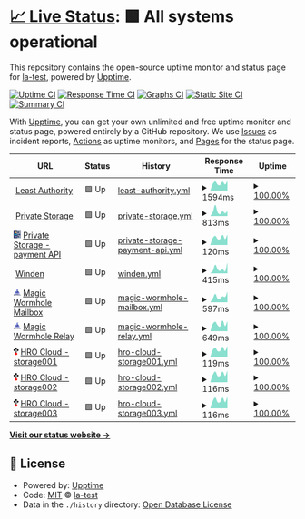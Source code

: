 # [📈 Live Status](https://la-test.github.io/sbx1-upptime): <!--live status--> **🟩 All systems operational**

This repository contains the open-source uptime monitor and status page for [la-test](https://la-test.github.io/sbx1-upptime), powered by [Upptime](https://github.com/upptime/upptime).

[![Uptime CI](https://github.com/la-test/sbx1-upptime/workflows/Uptime%20CI/badge.svg)](https://github.com/la-test/sbx1-upptime/actions?query=workflow%3A%22Uptime+CI%22)
[![Response Time CI](https://github.com/la-test/sbx1-upptime/workflows/Response%20Time%20CI/badge.svg)](https://github.com/la-test/sbx1-upptime/actions?query=workflow%3A%22Response+Time+CI%22)
[![Graphs CI](https://github.com/la-test/sbx1-upptime/workflows/Graphs%20CI/badge.svg)](https://github.com/la-test/sbx1-upptime/actions?query=workflow%3A%22Graphs+CI%22)
[![Static Site CI](https://github.com/la-test/sbx1-upptime/workflows/Static%20Site%20CI/badge.svg)](https://github.com/la-test/sbx1-upptime/actions?query=workflow%3A%22Static+Site+CI%22)
[![Summary CI](https://github.com/la-test/sbx1-upptime/workflows/Summary%20CI/badge.svg)](https://github.com/la-test/sbx1-upptime/actions?query=workflow%3A%22Summary+CI%22)

With [Upptime](https://upptime.js.org), you can get your own unlimited and free uptime monitor and status page, powered entirely by a GitHub repository. We use [Issues](https://github.com/la-test/sbx1-upptime/issues) as incident reports, [Actions](https://github.com/la-test/sbx1-upptime/actions) as uptime monitors, and [Pages](https://la-test.github.io/sbx1-upptime) for the status page.

<!--start: status pages-->
<!-- This summary is generated by Upptime (https://github.com/upptime/upptime) -->
<!-- Do not edit this manually, your changes will be overwritten -->
<!-- prettier-ignore -->
| URL | Status | History | Response Time | Uptime |
| --- | ------ | ------- | ------------- | ------ |
| <img alt="" src="https://icons.duckduckgo.com/ip3/www.leastauthority.com.ico" height="13"> [Least Authority](https://www.leastauthority.com/) | 🟩 Up | [least-authority.yml](https://github.com/la-test/sbx1-upptime/commits/HEAD/history/least-authority.yml) | <details><summary><img alt="Response time graph" src="./graphs/least-authority/response-time-week.png" height="20"> 1594ms</summary><br><a href="https://la-test.github.io/sbx1-upptime/history/least-authority"><img alt="Response time 1494" src="https://img.shields.io/endpoint?url=https%3A%2F%2Fraw.githubusercontent.com%2Fla-test%2Fsbx1-upptime%2FHEAD%2Fapi%2Fleast-authority%2Fresponse-time.json"></a><br><a href="https://la-test.github.io/sbx1-upptime/history/least-authority"><img alt="24-hour response time 2045" src="https://img.shields.io/endpoint?url=https%3A%2F%2Fraw.githubusercontent.com%2Fla-test%2Fsbx1-upptime%2FHEAD%2Fapi%2Fleast-authority%2Fresponse-time-day.json"></a><br><a href="https://la-test.github.io/sbx1-upptime/history/least-authority"><img alt="7-day response time 1594" src="https://img.shields.io/endpoint?url=https%3A%2F%2Fraw.githubusercontent.com%2Fla-test%2Fsbx1-upptime%2FHEAD%2Fapi%2Fleast-authority%2Fresponse-time-week.json"></a><br><a href="https://la-test.github.io/sbx1-upptime/history/least-authority"><img alt="30-day response time 1506" src="https://img.shields.io/endpoint?url=https%3A%2F%2Fraw.githubusercontent.com%2Fla-test%2Fsbx1-upptime%2FHEAD%2Fapi%2Fleast-authority%2Fresponse-time-month.json"></a><br><a href="https://la-test.github.io/sbx1-upptime/history/least-authority"><img alt="1-year response time 1494" src="https://img.shields.io/endpoint?url=https%3A%2F%2Fraw.githubusercontent.com%2Fla-test%2Fsbx1-upptime%2FHEAD%2Fapi%2Fleast-authority%2Fresponse-time-year.json"></a></details> | <details><summary><a href="https://la-test.github.io/sbx1-upptime/history/least-authority">100.00%</a></summary><a href="https://la-test.github.io/sbx1-upptime/history/least-authority"><img alt="All-time uptime 100.00%" src="https://img.shields.io/endpoint?url=https%3A%2F%2Fraw.githubusercontent.com%2Fla-test%2Fsbx1-upptime%2FHEAD%2Fapi%2Fleast-authority%2Fuptime.json"></a><br><a href="https://la-test.github.io/sbx1-upptime/history/least-authority"><img alt="24-hour uptime 100.00%" src="https://img.shields.io/endpoint?url=https%3A%2F%2Fraw.githubusercontent.com%2Fla-test%2Fsbx1-upptime%2FHEAD%2Fapi%2Fleast-authority%2Fuptime-day.json"></a><br><a href="https://la-test.github.io/sbx1-upptime/history/least-authority"><img alt="7-day uptime 100.00%" src="https://img.shields.io/endpoint?url=https%3A%2F%2Fraw.githubusercontent.com%2Fla-test%2Fsbx1-upptime%2FHEAD%2Fapi%2Fleast-authority%2Fuptime-week.json"></a><br><a href="https://la-test.github.io/sbx1-upptime/history/least-authority"><img alt="30-day uptime 100.00%" src="https://img.shields.io/endpoint?url=https%3A%2F%2Fraw.githubusercontent.com%2Fla-test%2Fsbx1-upptime%2FHEAD%2Fapi%2Fleast-authority%2Fuptime-month.json"></a><br><a href="https://la-test.github.io/sbx1-upptime/history/least-authority"><img alt="1-year uptime 100.00%" src="https://img.shields.io/endpoint?url=https%3A%2F%2Fraw.githubusercontent.com%2Fla-test%2Fsbx1-upptime%2FHEAD%2Fapi%2Fleast-authority%2Fuptime-year.json"></a></details>
| <img alt="" src="https://icons.duckduckgo.com/ip3/private.storage.ico" height="13"> [Private Storage](https://private.storage/) | 🟩 Up | [private-storage.yml](https://github.com/la-test/sbx1-upptime/commits/HEAD/history/private-storage.yml) | <details><summary><img alt="Response time graph" src="./graphs/private-storage/response-time-week.png" height="20"> 813ms</summary><br><a href="https://la-test.github.io/sbx1-upptime/history/private-storage"><img alt="Response time 710" src="https://img.shields.io/endpoint?url=https%3A%2F%2Fraw.githubusercontent.com%2Fla-test%2Fsbx1-upptime%2FHEAD%2Fapi%2Fprivate-storage%2Fresponse-time.json"></a><br><a href="https://la-test.github.io/sbx1-upptime/history/private-storage"><img alt="24-hour response time 837" src="https://img.shields.io/endpoint?url=https%3A%2F%2Fraw.githubusercontent.com%2Fla-test%2Fsbx1-upptime%2FHEAD%2Fapi%2Fprivate-storage%2Fresponse-time-day.json"></a><br><a href="https://la-test.github.io/sbx1-upptime/history/private-storage"><img alt="7-day response time 813" src="https://img.shields.io/endpoint?url=https%3A%2F%2Fraw.githubusercontent.com%2Fla-test%2Fsbx1-upptime%2FHEAD%2Fapi%2Fprivate-storage%2Fresponse-time-week.json"></a><br><a href="https://la-test.github.io/sbx1-upptime/history/private-storage"><img alt="30-day response time 799" src="https://img.shields.io/endpoint?url=https%3A%2F%2Fraw.githubusercontent.com%2Fla-test%2Fsbx1-upptime%2FHEAD%2Fapi%2Fprivate-storage%2Fresponse-time-month.json"></a><br><a href="https://la-test.github.io/sbx1-upptime/history/private-storage"><img alt="1-year response time 710" src="https://img.shields.io/endpoint?url=https%3A%2F%2Fraw.githubusercontent.com%2Fla-test%2Fsbx1-upptime%2FHEAD%2Fapi%2Fprivate-storage%2Fresponse-time-year.json"></a></details> | <details><summary><a href="https://la-test.github.io/sbx1-upptime/history/private-storage">100.00%</a></summary><a href="https://la-test.github.io/sbx1-upptime/history/private-storage"><img alt="All-time uptime 99.98%" src="https://img.shields.io/endpoint?url=https%3A%2F%2Fraw.githubusercontent.com%2Fla-test%2Fsbx1-upptime%2FHEAD%2Fapi%2Fprivate-storage%2Fuptime.json"></a><br><a href="https://la-test.github.io/sbx1-upptime/history/private-storage"><img alt="24-hour uptime 100.00%" src="https://img.shields.io/endpoint?url=https%3A%2F%2Fraw.githubusercontent.com%2Fla-test%2Fsbx1-upptime%2FHEAD%2Fapi%2Fprivate-storage%2Fuptime-day.json"></a><br><a href="https://la-test.github.io/sbx1-upptime/history/private-storage"><img alt="7-day uptime 100.00%" src="https://img.shields.io/endpoint?url=https%3A%2F%2Fraw.githubusercontent.com%2Fla-test%2Fsbx1-upptime%2FHEAD%2Fapi%2Fprivate-storage%2Fuptime-week.json"></a><br><a href="https://la-test.github.io/sbx1-upptime/history/private-storage"><img alt="30-day uptime 99.95%" src="https://img.shields.io/endpoint?url=https%3A%2F%2Fraw.githubusercontent.com%2Fla-test%2Fsbx1-upptime%2FHEAD%2Fapi%2Fprivate-storage%2Fuptime-month.json"></a><br><a href="https://la-test.github.io/sbx1-upptime/history/private-storage"><img alt="1-year uptime 99.98%" src="https://img.shields.io/endpoint?url=https%3A%2F%2Fraw.githubusercontent.com%2Fla-test%2Fsbx1-upptime%2FHEAD%2Fapi%2Fprivate-storage%2Fuptime-year.json"></a></details>
| <img alt="" src="https://raw.githubusercontent.com/la-test/sbx1-upptime/master/assets/private-storage-icon.svg" height="13"> [Private Storage - payment API](payments.private.storage) | 🟩 Up | [private-storage-payment-api.yml](https://github.com/la-test/sbx1-upptime/commits/HEAD/history/private-storage-payment-api.yml) | <details><summary><img alt="Response time graph" src="./graphs/private-storage-payment-api/response-time-week.png" height="20"> 120ms</summary><br><a href="https://la-test.github.io/sbx1-upptime/history/private-storage-payment-api"><img alt="Response time 194" src="https://img.shields.io/endpoint?url=https%3A%2F%2Fraw.githubusercontent.com%2Fla-test%2Fsbx1-upptime%2FHEAD%2Fapi%2Fprivate-storage-payment-api%2Fresponse-time.json"></a><br><a href="https://la-test.github.io/sbx1-upptime/history/private-storage-payment-api"><img alt="24-hour response time 161" src="https://img.shields.io/endpoint?url=https%3A%2F%2Fraw.githubusercontent.com%2Fla-test%2Fsbx1-upptime%2FHEAD%2Fapi%2Fprivate-storage-payment-api%2Fresponse-time-day.json"></a><br><a href="https://la-test.github.io/sbx1-upptime/history/private-storage-payment-api"><img alt="7-day response time 120" src="https://img.shields.io/endpoint?url=https%3A%2F%2Fraw.githubusercontent.com%2Fla-test%2Fsbx1-upptime%2FHEAD%2Fapi%2Fprivate-storage-payment-api%2Fresponse-time-week.json"></a><br><a href="https://la-test.github.io/sbx1-upptime/history/private-storage-payment-api"><img alt="30-day response time 115" src="https://img.shields.io/endpoint?url=https%3A%2F%2Fraw.githubusercontent.com%2Fla-test%2Fsbx1-upptime%2FHEAD%2Fapi%2Fprivate-storage-payment-api%2Fresponse-time-month.json"></a><br><a href="https://la-test.github.io/sbx1-upptime/history/private-storage-payment-api"><img alt="1-year response time 194" src="https://img.shields.io/endpoint?url=https%3A%2F%2Fraw.githubusercontent.com%2Fla-test%2Fsbx1-upptime%2FHEAD%2Fapi%2Fprivate-storage-payment-api%2Fresponse-time-year.json"></a></details> | <details><summary><a href="https://la-test.github.io/sbx1-upptime/history/private-storage-payment-api">100.00%</a></summary><a href="https://la-test.github.io/sbx1-upptime/history/private-storage-payment-api"><img alt="All-time uptime 99.99%" src="https://img.shields.io/endpoint?url=https%3A%2F%2Fraw.githubusercontent.com%2Fla-test%2Fsbx1-upptime%2FHEAD%2Fapi%2Fprivate-storage-payment-api%2Fuptime.json"></a><br><a href="https://la-test.github.io/sbx1-upptime/history/private-storage-payment-api"><img alt="24-hour uptime 100.00%" src="https://img.shields.io/endpoint?url=https%3A%2F%2Fraw.githubusercontent.com%2Fla-test%2Fsbx1-upptime%2FHEAD%2Fapi%2Fprivate-storage-payment-api%2Fuptime-day.json"></a><br><a href="https://la-test.github.io/sbx1-upptime/history/private-storage-payment-api"><img alt="7-day uptime 100.00%" src="https://img.shields.io/endpoint?url=https%3A%2F%2Fraw.githubusercontent.com%2Fla-test%2Fsbx1-upptime%2FHEAD%2Fapi%2Fprivate-storage-payment-api%2Fuptime-week.json"></a><br><a href="https://la-test.github.io/sbx1-upptime/history/private-storage-payment-api"><img alt="30-day uptime 100.00%" src="https://img.shields.io/endpoint?url=https%3A%2F%2Fraw.githubusercontent.com%2Fla-test%2Fsbx1-upptime%2FHEAD%2Fapi%2Fprivate-storage-payment-api%2Fuptime-month.json"></a><br><a href="https://la-test.github.io/sbx1-upptime/history/private-storage-payment-api"><img alt="1-year uptime 99.99%" src="https://img.shields.io/endpoint?url=https%3A%2F%2Fraw.githubusercontent.com%2Fla-test%2Fsbx1-upptime%2FHEAD%2Fapi%2Fprivate-storage-payment-api%2Fuptime-year.json"></a></details>
| <img alt="" src="https://icons.duckduckgo.com/ip3/winden.app.ico" height="13"> [Winden](https://winden.app/) | 🟩 Up | [winden.yml](https://github.com/la-test/sbx1-upptime/commits/HEAD/history/winden.yml) | <details><summary><img alt="Response time graph" src="./graphs/winden/response-time-week.png" height="20"> 415ms</summary><br><a href="https://la-test.github.io/sbx1-upptime/history/winden"><img alt="Response time 272" src="https://img.shields.io/endpoint?url=https%3A%2F%2Fraw.githubusercontent.com%2Fla-test%2Fsbx1-upptime%2FHEAD%2Fapi%2Fwinden%2Fresponse-time.json"></a><br><a href="https://la-test.github.io/sbx1-upptime/history/winden"><img alt="24-hour response time 919" src="https://img.shields.io/endpoint?url=https%3A%2F%2Fraw.githubusercontent.com%2Fla-test%2Fsbx1-upptime%2FHEAD%2Fapi%2Fwinden%2Fresponse-time-day.json"></a><br><a href="https://la-test.github.io/sbx1-upptime/history/winden"><img alt="7-day response time 415" src="https://img.shields.io/endpoint?url=https%3A%2F%2Fraw.githubusercontent.com%2Fla-test%2Fsbx1-upptime%2FHEAD%2Fapi%2Fwinden%2Fresponse-time-week.json"></a><br><a href="https://la-test.github.io/sbx1-upptime/history/winden"><img alt="30-day response time 293" src="https://img.shields.io/endpoint?url=https%3A%2F%2Fraw.githubusercontent.com%2Fla-test%2Fsbx1-upptime%2FHEAD%2Fapi%2Fwinden%2Fresponse-time-month.json"></a><br><a href="https://la-test.github.io/sbx1-upptime/history/winden"><img alt="1-year response time 272" src="https://img.shields.io/endpoint?url=https%3A%2F%2Fraw.githubusercontent.com%2Fla-test%2Fsbx1-upptime%2FHEAD%2Fapi%2Fwinden%2Fresponse-time-year.json"></a></details> | <details><summary><a href="https://la-test.github.io/sbx1-upptime/history/winden">100.00%</a></summary><a href="https://la-test.github.io/sbx1-upptime/history/winden"><img alt="All-time uptime 99.96%" src="https://img.shields.io/endpoint?url=https%3A%2F%2Fraw.githubusercontent.com%2Fla-test%2Fsbx1-upptime%2FHEAD%2Fapi%2Fwinden%2Fuptime.json"></a><br><a href="https://la-test.github.io/sbx1-upptime/history/winden"><img alt="24-hour uptime 100.00%" src="https://img.shields.io/endpoint?url=https%3A%2F%2Fraw.githubusercontent.com%2Fla-test%2Fsbx1-upptime%2FHEAD%2Fapi%2Fwinden%2Fuptime-day.json"></a><br><a href="https://la-test.github.io/sbx1-upptime/history/winden"><img alt="7-day uptime 100.00%" src="https://img.shields.io/endpoint?url=https%3A%2F%2Fraw.githubusercontent.com%2Fla-test%2Fsbx1-upptime%2FHEAD%2Fapi%2Fwinden%2Fuptime-week.json"></a><br><a href="https://la-test.github.io/sbx1-upptime/history/winden"><img alt="30-day uptime 100.00%" src="https://img.shields.io/endpoint?url=https%3A%2F%2Fraw.githubusercontent.com%2Fla-test%2Fsbx1-upptime%2FHEAD%2Fapi%2Fwinden%2Fuptime-month.json"></a><br><a href="https://la-test.github.io/sbx1-upptime/history/winden"><img alt="1-year uptime 99.96%" src="https://img.shields.io/endpoint?url=https%3A%2F%2Fraw.githubusercontent.com%2Fla-test%2Fsbx1-upptime%2FHEAD%2Fapi%2Fwinden%2Fuptime-year.json"></a></details>
| <img alt="" src="https://raw.githubusercontent.com/la-test/sbx1-upptime/master/assets/wormhole-icon.png" height="13"> [Magic Wormhole Mailbox](https://mailbox.mw.leastauthority.com/) | 🟩 Up | [magic-wormhole-mailbox.yml](https://github.com/la-test/sbx1-upptime/commits/HEAD/history/magic-wormhole-mailbox.yml) | <details><summary><img alt="Response time graph" src="./graphs/magic-wormhole-mailbox/response-time-week.png" height="20"> 597ms</summary><br><a href="https://la-test.github.io/sbx1-upptime/history/magic-wormhole-mailbox"><img alt="Response time 523" src="https://img.shields.io/endpoint?url=https%3A%2F%2Fraw.githubusercontent.com%2Fla-test%2Fsbx1-upptime%2FHEAD%2Fapi%2Fmagic-wormhole-mailbox%2Fresponse-time.json"></a><br><a href="https://la-test.github.io/sbx1-upptime/history/magic-wormhole-mailbox"><img alt="24-hour response time 1084" src="https://img.shields.io/endpoint?url=https%3A%2F%2Fraw.githubusercontent.com%2Fla-test%2Fsbx1-upptime%2FHEAD%2Fapi%2Fmagic-wormhole-mailbox%2Fresponse-time-day.json"></a><br><a href="https://la-test.github.io/sbx1-upptime/history/magic-wormhole-mailbox"><img alt="7-day response time 597" src="https://img.shields.io/endpoint?url=https%3A%2F%2Fraw.githubusercontent.com%2Fla-test%2Fsbx1-upptime%2FHEAD%2Fapi%2Fmagic-wormhole-mailbox%2Fresponse-time-week.json"></a><br><a href="https://la-test.github.io/sbx1-upptime/history/magic-wormhole-mailbox"><img alt="30-day response time 521" src="https://img.shields.io/endpoint?url=https%3A%2F%2Fraw.githubusercontent.com%2Fla-test%2Fsbx1-upptime%2FHEAD%2Fapi%2Fmagic-wormhole-mailbox%2Fresponse-time-month.json"></a><br><a href="https://la-test.github.io/sbx1-upptime/history/magic-wormhole-mailbox"><img alt="1-year response time 523" src="https://img.shields.io/endpoint?url=https%3A%2F%2Fraw.githubusercontent.com%2Fla-test%2Fsbx1-upptime%2FHEAD%2Fapi%2Fmagic-wormhole-mailbox%2Fresponse-time-year.json"></a></details> | <details><summary><a href="https://la-test.github.io/sbx1-upptime/history/magic-wormhole-mailbox">100.00%</a></summary><a href="https://la-test.github.io/sbx1-upptime/history/magic-wormhole-mailbox"><img alt="All-time uptime 99.99%" src="https://img.shields.io/endpoint?url=https%3A%2F%2Fraw.githubusercontent.com%2Fla-test%2Fsbx1-upptime%2FHEAD%2Fapi%2Fmagic-wormhole-mailbox%2Fuptime.json"></a><br><a href="https://la-test.github.io/sbx1-upptime/history/magic-wormhole-mailbox"><img alt="24-hour uptime 100.00%" src="https://img.shields.io/endpoint?url=https%3A%2F%2Fraw.githubusercontent.com%2Fla-test%2Fsbx1-upptime%2FHEAD%2Fapi%2Fmagic-wormhole-mailbox%2Fuptime-day.json"></a><br><a href="https://la-test.github.io/sbx1-upptime/history/magic-wormhole-mailbox"><img alt="7-day uptime 100.00%" src="https://img.shields.io/endpoint?url=https%3A%2F%2Fraw.githubusercontent.com%2Fla-test%2Fsbx1-upptime%2FHEAD%2Fapi%2Fmagic-wormhole-mailbox%2Fuptime-week.json"></a><br><a href="https://la-test.github.io/sbx1-upptime/history/magic-wormhole-mailbox"><img alt="30-day uptime 99.90%" src="https://img.shields.io/endpoint?url=https%3A%2F%2Fraw.githubusercontent.com%2Fla-test%2Fsbx1-upptime%2FHEAD%2Fapi%2Fmagic-wormhole-mailbox%2Fuptime-month.json"></a><br><a href="https://la-test.github.io/sbx1-upptime/history/magic-wormhole-mailbox"><img alt="1-year uptime 99.99%" src="https://img.shields.io/endpoint?url=https%3A%2F%2Fraw.githubusercontent.com%2Fla-test%2Fsbx1-upptime%2FHEAD%2Fapi%2Fmagic-wormhole-mailbox%2Fuptime-year.json"></a></details>
| <img alt="" src="https://raw.githubusercontent.com/la-test/sbx1-upptime/master/assets/wormhole-icon.png" height="13"> [Magic Wormhole Relay](https://relay.mw.leastauthority.com/) | 🟩 Up | [magic-wormhole-relay.yml](https://github.com/la-test/sbx1-upptime/commits/HEAD/history/magic-wormhole-relay.yml) | <details><summary><img alt="Response time graph" src="./graphs/magic-wormhole-relay/response-time-week.png" height="20"> 649ms</summary><br><a href="https://la-test.github.io/sbx1-upptime/history/magic-wormhole-relay"><img alt="Response time 511" src="https://img.shields.io/endpoint?url=https%3A%2F%2Fraw.githubusercontent.com%2Fla-test%2Fsbx1-upptime%2FHEAD%2Fapi%2Fmagic-wormhole-relay%2Fresponse-time.json"></a><br><a href="https://la-test.github.io/sbx1-upptime/history/magic-wormhole-relay"><img alt="24-hour response time 854" src="https://img.shields.io/endpoint?url=https%3A%2F%2Fraw.githubusercontent.com%2Fla-test%2Fsbx1-upptime%2FHEAD%2Fapi%2Fmagic-wormhole-relay%2Fresponse-time-day.json"></a><br><a href="https://la-test.github.io/sbx1-upptime/history/magic-wormhole-relay"><img alt="7-day response time 649" src="https://img.shields.io/endpoint?url=https%3A%2F%2Fraw.githubusercontent.com%2Fla-test%2Fsbx1-upptime%2FHEAD%2Fapi%2Fmagic-wormhole-relay%2Fresponse-time-week.json"></a><br><a href="https://la-test.github.io/sbx1-upptime/history/magic-wormhole-relay"><img alt="30-day response time 542" src="https://img.shields.io/endpoint?url=https%3A%2F%2Fraw.githubusercontent.com%2Fla-test%2Fsbx1-upptime%2FHEAD%2Fapi%2Fmagic-wormhole-relay%2Fresponse-time-month.json"></a><br><a href="https://la-test.github.io/sbx1-upptime/history/magic-wormhole-relay"><img alt="1-year response time 511" src="https://img.shields.io/endpoint?url=https%3A%2F%2Fraw.githubusercontent.com%2Fla-test%2Fsbx1-upptime%2FHEAD%2Fapi%2Fmagic-wormhole-relay%2Fresponse-time-year.json"></a></details> | <details><summary><a href="https://la-test.github.io/sbx1-upptime/history/magic-wormhole-relay">100.00%</a></summary><a href="https://la-test.github.io/sbx1-upptime/history/magic-wormhole-relay"><img alt="All-time uptime 99.99%" src="https://img.shields.io/endpoint?url=https%3A%2F%2Fraw.githubusercontent.com%2Fla-test%2Fsbx1-upptime%2FHEAD%2Fapi%2Fmagic-wormhole-relay%2Fuptime.json"></a><br><a href="https://la-test.github.io/sbx1-upptime/history/magic-wormhole-relay"><img alt="24-hour uptime 100.00%" src="https://img.shields.io/endpoint?url=https%3A%2F%2Fraw.githubusercontent.com%2Fla-test%2Fsbx1-upptime%2FHEAD%2Fapi%2Fmagic-wormhole-relay%2Fuptime-day.json"></a><br><a href="https://la-test.github.io/sbx1-upptime/history/magic-wormhole-relay"><img alt="7-day uptime 100.00%" src="https://img.shields.io/endpoint?url=https%3A%2F%2Fraw.githubusercontent.com%2Fla-test%2Fsbx1-upptime%2FHEAD%2Fapi%2Fmagic-wormhole-relay%2Fuptime-week.json"></a><br><a href="https://la-test.github.io/sbx1-upptime/history/magic-wormhole-relay"><img alt="30-day uptime 99.90%" src="https://img.shields.io/endpoint?url=https%3A%2F%2Fraw.githubusercontent.com%2Fla-test%2Fsbx1-upptime%2FHEAD%2Fapi%2Fmagic-wormhole-relay%2Fuptime-month.json"></a><br><a href="https://la-test.github.io/sbx1-upptime/history/magic-wormhole-relay"><img alt="1-year uptime 99.99%" src="https://img.shields.io/endpoint?url=https%3A%2F%2Fraw.githubusercontent.com%2Fla-test%2Fsbx1-upptime%2FHEAD%2Fapi%2Fmagic-wormhole-relay%2Fuptime-year.json"></a></details>
| <img alt="" src="https://raw.githubusercontent.com/la-test/sbx1-upptime/master/assets/tahoelafs-icon.png" height="13"> [HRO Cloud - storage001](storage001.deerfield.leastauthority.com) | 🟩 Up | [hro-cloud-storage001.yml](https://github.com/la-test/sbx1-upptime/commits/HEAD/history/hro-cloud-storage001.yml) | <details><summary><img alt="Response time graph" src="./graphs/hro-cloud-storage001/response-time-week.png" height="20"> 119ms</summary><br><a href="https://la-test.github.io/sbx1-upptime/history/hro-cloud-storage001"><img alt="Response time 135" src="https://img.shields.io/endpoint?url=https%3A%2F%2Fraw.githubusercontent.com%2Fla-test%2Fsbx1-upptime%2FHEAD%2Fapi%2Fhro-cloud-storage001%2Fresponse-time.json"></a><br><a href="https://la-test.github.io/sbx1-upptime/history/hro-cloud-storage001"><img alt="24-hour response time 164" src="https://img.shields.io/endpoint?url=https%3A%2F%2Fraw.githubusercontent.com%2Fla-test%2Fsbx1-upptime%2FHEAD%2Fapi%2Fhro-cloud-storage001%2Fresponse-time-day.json"></a><br><a href="https://la-test.github.io/sbx1-upptime/history/hro-cloud-storage001"><img alt="7-day response time 119" src="https://img.shields.io/endpoint?url=https%3A%2F%2Fraw.githubusercontent.com%2Fla-test%2Fsbx1-upptime%2FHEAD%2Fapi%2Fhro-cloud-storage001%2Fresponse-time-week.json"></a><br><a href="https://la-test.github.io/sbx1-upptime/history/hro-cloud-storage001"><img alt="30-day response time 112" src="https://img.shields.io/endpoint?url=https%3A%2F%2Fraw.githubusercontent.com%2Fla-test%2Fsbx1-upptime%2FHEAD%2Fapi%2Fhro-cloud-storage001%2Fresponse-time-month.json"></a><br><a href="https://la-test.github.io/sbx1-upptime/history/hro-cloud-storage001"><img alt="1-year response time 135" src="https://img.shields.io/endpoint?url=https%3A%2F%2Fraw.githubusercontent.com%2Fla-test%2Fsbx1-upptime%2FHEAD%2Fapi%2Fhro-cloud-storage001%2Fresponse-time-year.json"></a></details> | <details><summary><a href="https://la-test.github.io/sbx1-upptime/history/hro-cloud-storage001">100.00%</a></summary><a href="https://la-test.github.io/sbx1-upptime/history/hro-cloud-storage001"><img alt="All-time uptime 99.96%" src="https://img.shields.io/endpoint?url=https%3A%2F%2Fraw.githubusercontent.com%2Fla-test%2Fsbx1-upptime%2FHEAD%2Fapi%2Fhro-cloud-storage001%2Fuptime.json"></a><br><a href="https://la-test.github.io/sbx1-upptime/history/hro-cloud-storage001"><img alt="24-hour uptime 100.00%" src="https://img.shields.io/endpoint?url=https%3A%2F%2Fraw.githubusercontent.com%2Fla-test%2Fsbx1-upptime%2FHEAD%2Fapi%2Fhro-cloud-storage001%2Fuptime-day.json"></a><br><a href="https://la-test.github.io/sbx1-upptime/history/hro-cloud-storage001"><img alt="7-day uptime 100.00%" src="https://img.shields.io/endpoint?url=https%3A%2F%2Fraw.githubusercontent.com%2Fla-test%2Fsbx1-upptime%2FHEAD%2Fapi%2Fhro-cloud-storage001%2Fuptime-week.json"></a><br><a href="https://la-test.github.io/sbx1-upptime/history/hro-cloud-storage001"><img alt="30-day uptime 100.00%" src="https://img.shields.io/endpoint?url=https%3A%2F%2Fraw.githubusercontent.com%2Fla-test%2Fsbx1-upptime%2FHEAD%2Fapi%2Fhro-cloud-storage001%2Fuptime-month.json"></a><br><a href="https://la-test.github.io/sbx1-upptime/history/hro-cloud-storage001"><img alt="1-year uptime 99.96%" src="https://img.shields.io/endpoint?url=https%3A%2F%2Fraw.githubusercontent.com%2Fla-test%2Fsbx1-upptime%2FHEAD%2Fapi%2Fhro-cloud-storage001%2Fuptime-year.json"></a></details>
| <img alt="" src="https://raw.githubusercontent.com/la-test/sbx1-upptime/master/assets/tahoelafs-icon.png" height="13"> [HRO Cloud - storage002](storage002.deerfield.leastauthority.com) | 🟩 Up | [hro-cloud-storage002.yml](https://github.com/la-test/sbx1-upptime/commits/HEAD/history/hro-cloud-storage002.yml) | <details><summary><img alt="Response time graph" src="./graphs/hro-cloud-storage002/response-time-week.png" height="20"> 116ms</summary><br><a href="https://la-test.github.io/sbx1-upptime/history/hro-cloud-storage002"><img alt="Response time 126" src="https://img.shields.io/endpoint?url=https%3A%2F%2Fraw.githubusercontent.com%2Fla-test%2Fsbx1-upptime%2FHEAD%2Fapi%2Fhro-cloud-storage002%2Fresponse-time.json"></a><br><a href="https://la-test.github.io/sbx1-upptime/history/hro-cloud-storage002"><img alt="24-hour response time 159" src="https://img.shields.io/endpoint?url=https%3A%2F%2Fraw.githubusercontent.com%2Fla-test%2Fsbx1-upptime%2FHEAD%2Fapi%2Fhro-cloud-storage002%2Fresponse-time-day.json"></a><br><a href="https://la-test.github.io/sbx1-upptime/history/hro-cloud-storage002"><img alt="7-day response time 116" src="https://img.shields.io/endpoint?url=https%3A%2F%2Fraw.githubusercontent.com%2Fla-test%2Fsbx1-upptime%2FHEAD%2Fapi%2Fhro-cloud-storage002%2Fresponse-time-week.json"></a><br><a href="https://la-test.github.io/sbx1-upptime/history/hro-cloud-storage002"><img alt="30-day response time 110" src="https://img.shields.io/endpoint?url=https%3A%2F%2Fraw.githubusercontent.com%2Fla-test%2Fsbx1-upptime%2FHEAD%2Fapi%2Fhro-cloud-storage002%2Fresponse-time-month.json"></a><br><a href="https://la-test.github.io/sbx1-upptime/history/hro-cloud-storage002"><img alt="1-year response time 126" src="https://img.shields.io/endpoint?url=https%3A%2F%2Fraw.githubusercontent.com%2Fla-test%2Fsbx1-upptime%2FHEAD%2Fapi%2Fhro-cloud-storage002%2Fresponse-time-year.json"></a></details> | <details><summary><a href="https://la-test.github.io/sbx1-upptime/history/hro-cloud-storage002">100.00%</a></summary><a href="https://la-test.github.io/sbx1-upptime/history/hro-cloud-storage002"><img alt="All-time uptime 97.95%" src="https://img.shields.io/endpoint?url=https%3A%2F%2Fraw.githubusercontent.com%2Fla-test%2Fsbx1-upptime%2FHEAD%2Fapi%2Fhro-cloud-storage002%2Fuptime.json"></a><br><a href="https://la-test.github.io/sbx1-upptime/history/hro-cloud-storage002"><img alt="24-hour uptime 100.00%" src="https://img.shields.io/endpoint?url=https%3A%2F%2Fraw.githubusercontent.com%2Fla-test%2Fsbx1-upptime%2FHEAD%2Fapi%2Fhro-cloud-storage002%2Fuptime-day.json"></a><br><a href="https://la-test.github.io/sbx1-upptime/history/hro-cloud-storage002"><img alt="7-day uptime 100.00%" src="https://img.shields.io/endpoint?url=https%3A%2F%2Fraw.githubusercontent.com%2Fla-test%2Fsbx1-upptime%2FHEAD%2Fapi%2Fhro-cloud-storage002%2Fuptime-week.json"></a><br><a href="https://la-test.github.io/sbx1-upptime/history/hro-cloud-storage002"><img alt="30-day uptime 100.00%" src="https://img.shields.io/endpoint?url=https%3A%2F%2Fraw.githubusercontent.com%2Fla-test%2Fsbx1-upptime%2FHEAD%2Fapi%2Fhro-cloud-storage002%2Fuptime-month.json"></a><br><a href="https://la-test.github.io/sbx1-upptime/history/hro-cloud-storage002"><img alt="1-year uptime 97.95%" src="https://img.shields.io/endpoint?url=https%3A%2F%2Fraw.githubusercontent.com%2Fla-test%2Fsbx1-upptime%2FHEAD%2Fapi%2Fhro-cloud-storage002%2Fuptime-year.json"></a></details>
| <img alt="" src="https://raw.githubusercontent.com/la-test/sbx1-upptime/master/assets/tahoelafs-icon.png" height="13"> [HRO Cloud - storage003](storage003.deerfield.leastauthority.com) | 🟩 Up | [hro-cloud-storage003.yml](https://github.com/la-test/sbx1-upptime/commits/HEAD/history/hro-cloud-storage003.yml) | <details><summary><img alt="Response time graph" src="./graphs/hro-cloud-storage003/response-time-week.png" height="20"> 116ms</summary><br><a href="https://la-test.github.io/sbx1-upptime/history/hro-cloud-storage003"><img alt="Response time 122" src="https://img.shields.io/endpoint?url=https%3A%2F%2Fraw.githubusercontent.com%2Fla-test%2Fsbx1-upptime%2FHEAD%2Fapi%2Fhro-cloud-storage003%2Fresponse-time.json"></a><br><a href="https://la-test.github.io/sbx1-upptime/history/hro-cloud-storage003"><img alt="24-hour response time 158" src="https://img.shields.io/endpoint?url=https%3A%2F%2Fraw.githubusercontent.com%2Fla-test%2Fsbx1-upptime%2FHEAD%2Fapi%2Fhro-cloud-storage003%2Fresponse-time-day.json"></a><br><a href="https://la-test.github.io/sbx1-upptime/history/hro-cloud-storage003"><img alt="7-day response time 116" src="https://img.shields.io/endpoint?url=https%3A%2F%2Fraw.githubusercontent.com%2Fla-test%2Fsbx1-upptime%2FHEAD%2Fapi%2Fhro-cloud-storage003%2Fresponse-time-week.json"></a><br><a href="https://la-test.github.io/sbx1-upptime/history/hro-cloud-storage003"><img alt="30-day response time 109" src="https://img.shields.io/endpoint?url=https%3A%2F%2Fraw.githubusercontent.com%2Fla-test%2Fsbx1-upptime%2FHEAD%2Fapi%2Fhro-cloud-storage003%2Fresponse-time-month.json"></a><br><a href="https://la-test.github.io/sbx1-upptime/history/hro-cloud-storage003"><img alt="1-year response time 122" src="https://img.shields.io/endpoint?url=https%3A%2F%2Fraw.githubusercontent.com%2Fla-test%2Fsbx1-upptime%2FHEAD%2Fapi%2Fhro-cloud-storage003%2Fresponse-time-year.json"></a></details> | <details><summary><a href="https://la-test.github.io/sbx1-upptime/history/hro-cloud-storage003">100.00%</a></summary><a href="https://la-test.github.io/sbx1-upptime/history/hro-cloud-storage003"><img alt="All-time uptime 99.99%" src="https://img.shields.io/endpoint?url=https%3A%2F%2Fraw.githubusercontent.com%2Fla-test%2Fsbx1-upptime%2FHEAD%2Fapi%2Fhro-cloud-storage003%2Fuptime.json"></a><br><a href="https://la-test.github.io/sbx1-upptime/history/hro-cloud-storage003"><img alt="24-hour uptime 100.00%" src="https://img.shields.io/endpoint?url=https%3A%2F%2Fraw.githubusercontent.com%2Fla-test%2Fsbx1-upptime%2FHEAD%2Fapi%2Fhro-cloud-storage003%2Fuptime-day.json"></a><br><a href="https://la-test.github.io/sbx1-upptime/history/hro-cloud-storage003"><img alt="7-day uptime 100.00%" src="https://img.shields.io/endpoint?url=https%3A%2F%2Fraw.githubusercontent.com%2Fla-test%2Fsbx1-upptime%2FHEAD%2Fapi%2Fhro-cloud-storage003%2Fuptime-week.json"></a><br><a href="https://la-test.github.io/sbx1-upptime/history/hro-cloud-storage003"><img alt="30-day uptime 100.00%" src="https://img.shields.io/endpoint?url=https%3A%2F%2Fraw.githubusercontent.com%2Fla-test%2Fsbx1-upptime%2FHEAD%2Fapi%2Fhro-cloud-storage003%2Fuptime-month.json"></a><br><a href="https://la-test.github.io/sbx1-upptime/history/hro-cloud-storage003"><img alt="1-year uptime 99.99%" src="https://img.shields.io/endpoint?url=https%3A%2F%2Fraw.githubusercontent.com%2Fla-test%2Fsbx1-upptime%2FHEAD%2Fapi%2Fhro-cloud-storage003%2Fuptime-year.json"></a></details>

<!--end: status pages-->

[**Visit our status website →**](https://la-test.github.io/sbx1-upptime)

## 📄 License

- Powered by: [Upptime](https://github.com/upptime/upptime)
- Code: [MIT](./LICENSE) © [la-test](https://la-test.github.io/sbx1-upptime)
- Data in the `./history` directory: [Open Database License](https://opendatacommons.org/licenses/odbl/1-0/)

